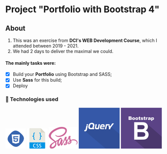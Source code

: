 # Project "Portfolio with Bootstrap 4"

## About
1. This was an exercise from **DCI's WEB Development Course**, which I attended between 2019 - 2021. 
2. We had 2 days to deliver the maximal we could.

#### The mainly tasks were: 
- [x] Build your **Portfolio** using Bootstrap and SASS;
- [x] Use **Sass** for this build;
- [x] Deploy

### 🚀 Technologies used
![html](./doc/img/html.png)
![css](./doc/img/css.png)
![Sass](./doc/img/sass.png)
![JQuery](./doc/img/jquery.png)
![Bootstrap](./doc/img/bs.png)